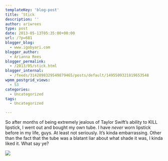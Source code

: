 ```yaml
---
templateKey: 'blog-post'
title: ‘Stick
description: ''
author: ariwrees
type: post
date: 2013-05-13T05:35:00+00:00
url: /?p=681
blogger_blog:
  - www.igobyari.com
blogger_author:
  - Arianna Rees
blogger_permalink:
  - /2013/05/stick.html
blogger_internal:
  - /feeds/3142898329549879465/posts/default/1495509321819653548
wpmm_postgrid_views:
  - 53
categories:
  - Uncategorized
tags:
  - Uncategorized

---
```

So after months of being extremely jealous of Taylor Swift’s ability to KILL lipstick, I went out and bought my own tube. I have _never_ worn lipstick before in my life, guys. At least not seriously. It’s kinda embarrassing. Other than the fact that the tube was a blatant liar about what shade it was, I kinda liked it. What say ye?

[![](https://www.igobyari.com/wp-content/uploads/2013/05/Lips.jpg)](https://www.igobyari.com/wp-content/uploads/2013/05/Lips-1.jpg)